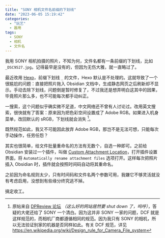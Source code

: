 ```yaml
---
title: "SONY 相机文件名前缀的下划线"
date: "2023-06-05 15:19:42"
categories: 
  - "玩艺"
  - 器用
tags: 
  - SONY
  - 相机
  - 文件名
---
```

我用 SONY 相机拍摄的照片，不知为何，文件名都有一条前缀的下划线，比如 `_DSC9527.jpg`。记得最早是没有的，但因为无伤大雅，就一直略过了。

最近改用 [Hexo](/playground/web/hexo-and-new-blog/)，前缀下划线 `_` 的文件，Hexo 默认是不处理的。这就导致了一个很尴尬的问题：直接把照片拖入 Obsidian 文档中，生成静态网页之后刷新却不显示。手动去除下划线，问题倒是暂时修复了，不过我还是想弄明白这其中的因果，毕竟照片那么多，也不可能每次都手动纠正。

一搜索，这个问题似乎确实微不足道，中文网络还不曾有人讨论过。改用英文搜索，很快就有了答案：原来因为把色彩空间设置成了 Adobe RGB。如果进入机身菜单，改回默认的 sRGB，下划线就会消失 [^1]。

[^1]: 原帖来自 [DPReview 论坛](https://www.dpreview.com/forums/thread/3976976) *（这么好的网站居然要 shut down 了，呜呼）*，答疑的大佬还给了 SONY 一个清白。因为这并非 SONY 一家的问题，DCF 就是这样规范的，而相机厂商都遵循相同的规范。因为我只有 SONY 的相机，所以无法验证别家的机器是否同样如此。有关 DCF 规范，详见 https://en.wikipedia.org/wiki/Design_rule_for_Camera_File_system

既然规范如此，我又不可能因此放弃 Adobe RGB，那岂不是无法可想，只能每次手动操作，任劳任怨？

其实也很简单，给文件批量重命名的方法有无数个，自选一种即可。之前给 Obsidian 安装过一个插件，叫做 [Custom Attachment Location](https://github.com/RainCat1998/obsidian-custom-attachment-location)，打开插件设置界面，将 `Automatically rename attachment files` 选项打开。这样每次把照片插入 Obsidian 时，插件就会按照时间码自动将其重命名。

之前因为命名规则太少，只有时间码和文件名两个参数可用，我嫌它不够灵活就没有考虑启用，没想到有些缘分终究逃不掉。

搞定收工。
